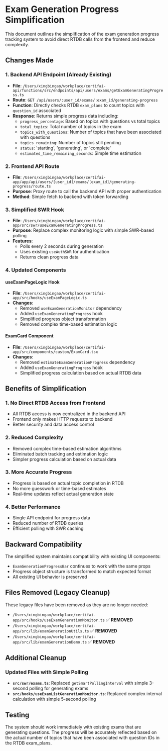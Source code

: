 # Exam Generation Progress Simplification

This document outlines the simplification of the exam generation progress tracking system to avoid direct RTDB calls from the frontend and reduce complexity.

## Changes Made

### 1. Backend API Endpoint (Already Existing)

- **File**: `/Users/xingbingao/workplace/certifai-api/functions/src/endpoints/api/users/exams/getExamGeneratingProgress.ts`
- **Route**: `GET /api/users/:user_id/exams/:exam_id/generating-progress`
- **Function**: Directly checks RTDB `exam_plans` to count topics with `question_id` associated
- **Response**: Returns simple progress data including:
  - `progress_percentage`: Based on topics with questions vs total topics
  - `total_topics`: Total number of topics in the exam
  - `topics_with_questions`: Number of topics that have been associated with questions
  - `topics_remaining`: Number of topics still pending
  - `status`: 'starting', 'generating', or 'complete'
  - `estimated_time_remaining_seconds`: Simple time estimation

### 2. Frontend API Route

- **File**: `/Users/xingbingao/workplace/certifai-app/app/api/users/[user_id]/exams/[exam_id]/generating-progress/route.ts`
- **Purpose**: Proxy route to call the backend API with proper authentication
- **Method**: Simple fetch to backend with token forwarding

### 3. Simplified SWR Hook

- **File**: `/Users/xingbingao/workplace/certifai-app/src/swr/useExamGeneratingProgress.ts`
- **Purpose**: Replace complex monitoring logic with simple SWR-based polling
- **Features**:
  - Polls every 2 seconds during generation
  - Uses existing `useAuthSWR` for authentication
  - Returns clean progress data

### 4. Updated Components

#### useExamPageLogic Hook

- **File**: `/Users/xingbingao/workplace/certifai-app/src/hooks/useExamPageLogic.ts`
- **Changes**:
  - Removed `useExamGenerationMonitor` dependency
  - Added `useExamGeneratingProgress` hook
  - Simplified progress object transformation
  - Removed complex time-based estimation logic

#### ExamCard Component

- **File**: `/Users/xingbingao/workplace/certifai-app/src/components/custom/ExamCard.tsx`
- **Changes**:
  - Removed `estimateExamGenerationProgress` dependency
  - Added `useExamGeneratingProgress` hook
  - Simplified progress calculation based on actual RTDB data

## Benefits of Simplification

### 1. No Direct RTDB Access from Frontend

- All RTDB access is now centralized in the backend API
- Frontend only makes HTTP requests to backend
- Better security and data access control

### 2. Reduced Complexity

- Removed complex time-based estimation algorithms
- Eliminated batch tracking and estimation logic
- Simpler progress calculation based on actual data

### 3. More Accurate Progress

- Progress is based on actual topic completion in RTDB
- No more guesswork or time-based estimates
- Real-time updates reflect actual generation state

### 4. Better Performance

- Single API endpoint for progress data
- Reduced number of RTDB queries
- Efficient polling with SWR caching

## Backward Compatibility

The simplified system maintains compatibility with existing UI components:

- `ExamGenerationProgressBar` continues to work with the same props
- Progress object structure is transformed to match expected format
- All existing UI behavior is preserved

## Files Removed (Legacy Cleanup)

These legacy files have been removed as they are no longer needed:

- `/Users/xingbingao/workplace/certifai-app/src/hooks/useExamGenerationMonitor.ts` ✅ **REMOVED**
- `/Users/xingbingao/workplace/certifai-app/src/lib/examGenerationUtils.ts` ✅ **REMOVED**
- `/Users/xingbingao/workplace/certifai-app/src/lib/examGenerationDemo.ts` ✅ **REMOVED**

## Additional Cleanup

### Updated Files with Simple Polling

- **`src/swr/exams.ts`**: Replaced `getSmartPollingInterval` with simple 3-second polling for generating exams
- **`src/hooks/useExamListGenerationMonitor.ts`**: Replaced complex interval calculation with simple 5-second polling

## Testing

The system should work immediately with existing exams that are generating questions. The progress will be accurately reflected based on the actual number of topics that have been associated with question IDs in the RTDB exam_plans.
